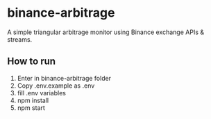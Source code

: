 # binance-arbitrage

A simple triangular arbitrage monitor using Binance exchange APIs & streams.

## How to run
1. Enter in binance-arbitrage folder
2. Copy .env.example as .env
3. fill .env variables
4. npm install
5. npm start